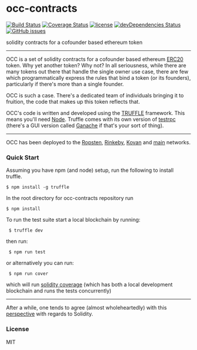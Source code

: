 # occ-contracts

[![Build Status](https://travis-ci.org/OriginalCrypto/occ-contracts.svg?branch=master)](https://travis-ci.org/OriginalCrypto/occ-contracts)
[![Coverage Status](https://coveralls.io/repos/github/OriginalCrypto/occ-contracts/badge.svg?branch=master)](https://coveralls.io/github/OriginalCrypto/occ-contracts?branch=master)
[![license](https://img.shields.io/github/license/mashape/apistatus.svg?style=flat-square)](https://opensource.org/licenses/MIT)
[![devDependencies Status](https://david-dm.org/OriginalCrypto/occ-contracts/dev-status.svg)](https://david-dm.org/OriginalCrypto/occ-contracts?type=dev)
[![GitHub issues](https://img.shields.io/github/issues/OriginalCrypto/occ-contracts.svg)](https://github.com/OriginalCrypto/occ-contracts/issues)

solidity contracts for a cofounder based ethereum token

-----------------------
OCC is a set of solidity contracts for a cofounder based ethereum [ERC20](https://github.com/ethereum/EIPs/issues/20) token.
Why yet another token? Why not? In all seriousness, while there are many tokens out there that handle the single owner use case, there are few which programmatically express the rules that bind a token (or its founders), particularly if there's more than a single founder.

OCC is such a case. There's a dedicated team of individuals bringing it to fruition, the code that makes up this token reflects that.

OCC's code is written and developed using the [TRUFFLE](http://truffleframework.com/) framework. This means you'll need [Node](https://nodejs.org/). Truffle comes with its own version of [testrpc](https://github.com/trufflesuite/ganache-cli) (there's a GUI version called [Ganache](https://github.com/trufflesuite/ganache) if that's your sort of thing).

-----------------------
OCC has been deployed to the [Ropsten](https://rinkeby.etherscan.io/token/0x75584b2bfa5eb391c8234abcfb4cde5c07e2cf30), [Rinkeby](https://rinkeby.etherscan.io/token/0xa8d33775033e415a920ee723c672605ca7675b42), [Kovan](https://kovan.etherscan.io/token/0xa8d33775033e415a920ee723c672605ca7675b42) and [main](https://etherscan.io/token/0x0235fe624e044a05eed7a43e16e3083bc8a4287a) networks.
### Quick Start

Assuming you have npm (and node) setup, run the following to install truffle.

```
$ npm install -g truffle
```

In the root directory for occ-contracts repository run
```
$ npm install
```

To run the test suite start a local blockchain by running:
```
 $ truffle dev
```
then run:
```
 $ npm run test
```
or alternatively you can run:
```
 $ npm run cover
```
which will run [solidity coverage](https://github.com/sc-forks/solidity-coverage) (which has both a local development blockchain and runs the tests concurrently)

---

After a while, one tends to agree (almost wholeheartedly) with this [perspective](https://news.ycombinator.com/item?id=14691212) with regards to Solidity.

### License
MIT


